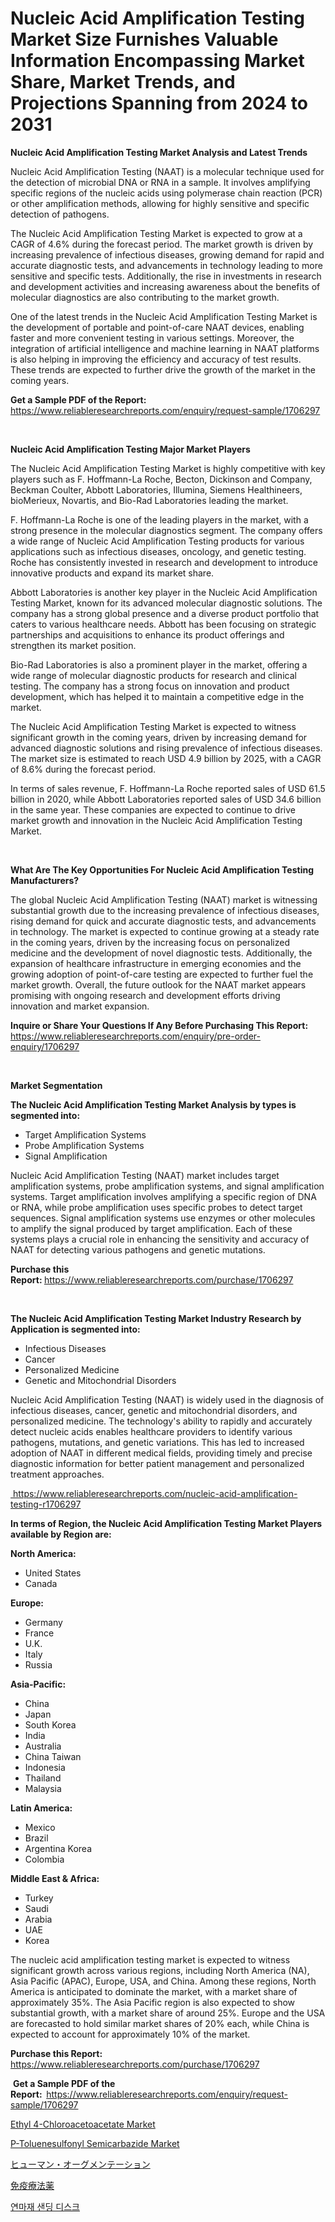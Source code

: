 <p><h1>Nucleic Acid Amplification Testing Market Size Furnishes Valuable Information Encompassing Market Share, Market Trends, and Projections Spanning from 2024 to 2031</h1></p><p><strong>Nucleic Acid Amplification Testing Market Analysis and Latest Trends</strong></p>
<p><p>Nucleic Acid Amplification Testing (NAAT) is a molecular technique used for the detection of microbial DNA or RNA in a sample. It involves amplifying specific regions of the nucleic acids using polymerase chain reaction (PCR) or other amplification methods, allowing for highly sensitive and specific detection of pathogens.</p><p>The Nucleic Acid Amplification Testing Market is expected to grow at a CAGR of 4.6% during the forecast period. The market growth is driven by increasing prevalence of infectious diseases, growing demand for rapid and accurate diagnostic tests, and advancements in technology leading to more sensitive and specific tests. Additionally, the rise in investments in research and development activities and increasing awareness about the benefits of molecular diagnostics are also contributing to the market growth.</p><p>One of the latest trends in the Nucleic Acid Amplification Testing Market is the development of portable and point-of-care NAAT devices, enabling faster and more convenient testing in various settings. Moreover, the integration of artificial intelligence and machine learning in NAAT platforms is also helping in improving the efficiency and accuracy of test results. These trends are expected to further drive the growth of the market in the coming years.</p></p>
<p><strong>Get a Sample PDF of the Report:&nbsp;</strong> <a href="https://www.reliableresearchreports.com/enquiry/request-sample/1706297">https://www.reliableresearchreports.com/enquiry/request-sample/1706297</a></p>
<p>&nbsp;</p>
<p><strong>Nucleic Acid Amplification Testing Major Market Players</strong></p>
<p><p>The Nucleic Acid Amplification Testing Market is highly competitive with key players such as F. Hoffmann-La Roche, Becton, Dickinson and Company, Beckman Coulter, Abbott Laboratories, Illumina, Siemens Healthineers, bioMerieux, Novartis, and Bio-Rad Laboratories leading the market. </p><p>F. Hoffmann-La Roche is one of the leading players in the market, with a strong presence in the molecular diagnostics segment. The company offers a wide range of Nucleic Acid Amplification Testing products for various applications such as infectious diseases, oncology, and genetic testing. Roche has consistently invested in research and development to introduce innovative products and expand its market share.</p><p>Abbott Laboratories is another key player in the Nucleic Acid Amplification Testing Market, known for its advanced molecular diagnostic solutions. The company has a strong global presence and a diverse product portfolio that caters to various healthcare needs. Abbott has been focusing on strategic partnerships and acquisitions to enhance its product offerings and strengthen its market position.</p><p>Bio-Rad Laboratories is also a prominent player in the market, offering a wide range of molecular diagnostic products for research and clinical testing. The company has a strong focus on innovation and product development, which has helped it to maintain a competitive edge in the market.</p><p>The Nucleic Acid Amplification Testing Market is expected to witness significant growth in the coming years, driven by increasing demand for advanced diagnostic solutions and rising prevalence of infectious diseases. The market size is estimated to reach USD 4.9 billion by 2025, with a CAGR of 8.6% during the forecast period.</p><p>In terms of sales revenue, F. Hoffmann-La Roche reported sales of USD 61.5 billion in 2020, while Abbott Laboratories reported sales of USD 34.6 billion in the same year. These companies are expected to continue to drive market growth and innovation in the Nucleic Acid Amplification Testing Market.</p></p>
<p>&nbsp;</p>
<p><strong>What Are The Key Opportunities For Nucleic Acid Amplification Testing Manufacturers?</strong></p>
<p><p>The global Nucleic Acid Amplification Testing (NAAT) market is witnessing substantial growth due to the increasing prevalence of infectious diseases, rising demand for quick and accurate diagnostic tests, and advancements in technology. The market is expected to continue growing at a steady rate in the coming years, driven by the increasing focus on personalized medicine and the development of novel diagnostic tests. Additionally, the expansion of healthcare infrastructure in emerging economies and the growing adoption of point-of-care testing are expected to further fuel the market growth. Overall, the future outlook for the NAAT market appears promising with ongoing research and development efforts driving innovation and market expansion.</p></p>
<p><strong>Inquire or Share Your Questions If Any Before Purchasing This Report:</strong> <a href="https://www.reliableresearchreports.com/enquiry/pre-order-enquiry/1706297">https://www.reliableresearchreports.com/enquiry/pre-order-enquiry/1706297</a></p>
<p>&nbsp;</p>
<p><strong>Market Segmentation</strong></p>
<p><strong>The Nucleic Acid Amplification Testing Market Analysis by types is segmented into:</strong></p>
<p><ul><li>Target Amplification Systems</li><li>Probe Amplification Systems</li><li>Signal Amplification</li></ul></p>
<p><p>Nucleic Acid Amplification Testing (NAAT) market includes target amplification systems, probe amplification systems, and signal amplification systems. Target amplification involves amplifying a specific region of DNA or RNA, while probe amplification uses specific probes to detect target sequences. Signal amplification systems use enzymes or other molecules to amplify the signal produced by target amplification. Each of these systems plays a crucial role in enhancing the sensitivity and accuracy of NAAT for detecting various pathogens and genetic mutations.</p></p>
<p><strong>Purchase this Report:&nbsp;</strong><a href="https://www.reliableresearchreports.com/purchase/1706297">https://www.reliableresearchreports.com/purchase/1706297</a></p>
<p>&nbsp;</p>
<p><strong>The Nucleic Acid Amplification Testing Market Industry Research by Application is segmented into:</strong></p>
<p><ul><li>Infectious Diseases</li><li>Cancer</li><li>Personalized Medicine</li><li>Genetic and Mitochondrial Disorders</li></ul></p>
<p><p>Nucleic Acid Amplification Testing (NAAT) is widely used in the diagnosis of infectious diseases, cancer, genetic and mitochondrial disorders, and personalized medicine. The technology's ability to rapidly and accurately detect nucleic acids enables healthcare providers to identify various pathogens, mutations, and genetic variations. This has led to increased adoption of NAAT in different medical fields, providing timely and precise diagnostic information for better patient management and personalized treatment approaches.</p></p>
<p><a href="https://www.reliableresearchreports.com/nucleic-acid-amplification-testing-r1706297">&nbsp;https://www.reliableresearchreports.com/nucleic-acid-amplification-testing-r1706297</a></p>
<p><strong>In terms of Region, the Nucleic Acid Amplification Testing Market Players available by Region are:</strong></p>
<p>
    <p> <strong> North America: </strong>
        <ul>
            <li>United States</li>
            <li>Canada</li>
        </ul>
        </p> 
    <p> <strong> Europe: </strong>
        <ul>
            <li>Germany</li>
            <li>France</li>
            <li>U.K.</li>
            <li>Italy</li>
            <li>Russia</li>
        </ul>
        </p> 
    <p> <strong> Asia-Pacific: </strong>
        <ul>
            <li>China</li>
            <li>Japan</li>
            <li>South Korea</li>
            <li>India</li>
            <li>Australia</li>
            <li>China Taiwan</li>
            <li>Indonesia</li>
            <li>Thailand</li>
            <li>Malaysia</li>
        </ul>
        </p> 
    <p> <strong> Latin America: </strong>
        <ul>
            <li>Mexico</li>
            <li>Brazil</li>
            <li>Argentina Korea</li>
            <li>Colombia</li>
        </ul>
        </p> 
    <p> <strong> Middle East & Africa: </strong>
        <ul>
            <li>Turkey</li>
            <li>Saudi</li>
            <li>Arabia</li>
            <li>UAE</li>
            <li>Korea</li>
        </ul>
    </p>
    </p>
<p><p>The nucleic acid amplification testing market is expected to witness significant growth across various regions, including North America (NA), Asia Pacific (APAC), Europe, USA, and China. Among these regions, North America is anticipated to dominate the market, with a market share of approximately 35%. The Asia Pacific region is also expected to show substantial growth, with a market share of around 25%. Europe and the USA are forecasted to hold similar market shares of 20% each, while China is expected to account for approximately 10% of the market.</p></p>
<p><strong>Purchase this Report: </strong><a href="https://www.reliableresearchreports.com/purchase/1706297">https://www.reliableresearchreports.com/purchase/1706297</a></p>
<p>&nbsp;<strong>Get a Sample PDF of the Report:&nbsp;&nbsp;</strong><a href="https://www.reliableresearchreports.com/enquiry/request-sample/1706297">https://www.reliableresearchreports.com/enquiry/request-sample/1706297</a></p>
<p><strong></strong></p>
<p><p><a href="https://issuu.com/reportprime-2/docs/ethyl-4-chloroacetoacetate-market-size-2030.pptx">Ethyl 4-Chloroacetoacetate Market</a></p><p><a href="https://issuu.com/reportprime-2/docs/p-toluenesulfonyl-semicarbazide-market-size-2030.p">P-Toluenesulfonyl Semicarbazide Market</a></p><p><a href="https://github.com/bucuel854722/Market-Research-Report-List-1/blob/main/538353246903.md">ヒューマン・オーグメンテーション</a></p><p><a href="https://github.com/AriMuller2009/Market-Research-Report-List-1/blob/main/450531046904.md">免疫療法薬</a></p><p><a href="https://medium.com/@hilmi-2a/%EC%97%B0%EB%A7%88-%EC%83%8C%EB%94%A9-%EB%94%94%EC%8A%A4%ED%81%AC-%EC%8B%9C%EC%9E%A5-%EB%B3%B4%EA%B3%A0%EC%84%9C%EB%8A%94-%ED%95%B4%EB%8B%B9-%EC%8B%9C%EC%9E%A5%EC%9D%98-%EC%B5%9C%EC%8B%A0-%ED%8A%B8%EB%A0%8C%EB%93%9C%EC%99%80-%EC%84%B1%EC%9E%A5-%EA%B8%B0%ED%9A%8C%EB%A5%BC-%EB%B3%B4%EC%97%AC%EC%A4%8D%EB%8B%88%EB%8B%A4-3b7745e62004">연마재 샌딩 디스크</a></p></p>